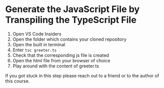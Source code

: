 # Generate the JavaScript File by Transpiling the TypeScript File

1. Open VS Code Insiders
2. Open the folder which contains your cloned repository
3. Open the built in terminal 
4. Enter ```tsc greeter.ts```
5. Check that the corresponding js file is created
6. Open the html file from your browser of choice
7. Play around with the content of greeter.ts


If you got stuck in this step please reach out to a friend or to the author of this course.